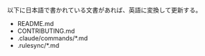 以下に日本語で書かれている文書があれば、英語に変換して更新する。

- README.md
- CONTRIBUTING.md
- .claude/commands/*.md
- .rulesync/*.md
